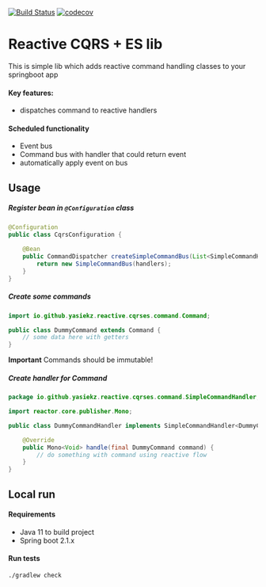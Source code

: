 [![Build Status](https://api.travis-ci.com/yasiekz/reactive-cqrs-es-lib.svg?branch=master)](https://travis-ci.com/yasiekz/reactive-cqrs-es-java)
[![codecov](https://codecov.io/gh/yasiekz/reactive-cqrs-es-lib/branch/master/graph/badge.svg)](https://codecov.io/gh/yasiekz/reactive-cqrs-es-lib)

# Reactive CQRS + ES lib

This is simple lib which adds reactive command handling classes to your springboot app

#### Key features:
- dispatches command to reactive handlers

#### Scheduled functionality
- Event bus
- Command bus with handler that could return event
- automatically apply event on bus

## Usage

##### Register bean in `@Configuration` class

```java
@Configuration
public class CqrsConfiguration {
    
    @Bean
    public CommandDispatcher createSimpleCommandBus(List<SimpleCommandHandler> handlers) {
        return new SimpleCommandBus(handlers);
    }
}
```

##### Create some commands

```java
import io.github.yasiekz.reactive.cqrses.command.Command;

public class DummyCommand extends Command {
    // some data here with getters
}
```

**Important**
Commands should be immutable!

##### Create handler for Command

```java
package io.github.yasiekz.reactive.cqrses.command.SimpleCommandHandler;

import reactor.core.publisher.Mono;

public class DummyCommandHandler implements SimpleCommandHandler<DummyCommand> {

    @Override
    public Mono<Void> handle(final DummyCommand command) {
        // do something with command using reactive flow
    }
}

```

## Local run

#### Requirements

- Java 11 to build project 
- Spring boot 2.1.x

#### Run tests

```bash
./gradlew check
```

